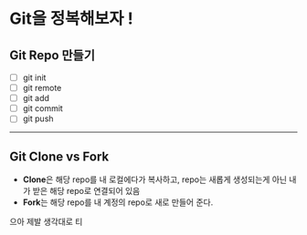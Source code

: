 # Git을 정복해보자 !

## Git Repo 만들기

- [ ] git init
- [ ] git remote 
- [ ] git add
- [ ] git commit
- [ ] git push

---

## Git Clone vs Fork
- **Clone**은 해당 repo를 내 로컬에다가 복사하고, repo는 새롭게 생성되는게 아닌 내가 받은 해당 repo로 연결되어 있음
- **Fork**는 해당 repo를 내 계정의 repo로 새로 만들어 준다.

으아 제발 생각대로 티